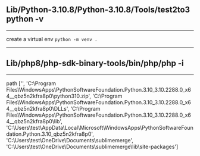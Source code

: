 ## Lib/Python-3.10.8/Python-3.10.8/Tools/test2to3 python -v
___
create a virtual env   ```python -m venv .```
___
## Lib/php8/php-sdk-binary-tools/bin/php/php -i
___

path
['', 'C:\\Program Files\\WindowsApps\\PythonSoftwareFoundation.Python.3.10_3.10.2288.0_x64__qbz5n2kfra8p0\\python310.zip',
'C:\\Program Files\\WindowsApps\\PythonSoftwareFoundation.Python.3.10_3.10.2288.0_x64__qbz5n2kfra8p0\\DLLs', 
'C:\\Program Files\\WindowsApps\\PythonSoftwareFoundation.Python.3.10_3.10.2288.0_x64__qbz5n2kfra8p0\\lib', 'C:\\Users\\test\\AppData\\Local\\Microsoft\\WindowsApps\\PythonSoftwareFoundation.Python.3.10_qbz5n2kfra8p0',
'C:\\Users\\test\\OneDrive\\Documents\\sublimemerge', 
'C:\\Users\\test\\OneDrive\\Documents\\sublimemerge\\lib\\site-packages']
>>>
